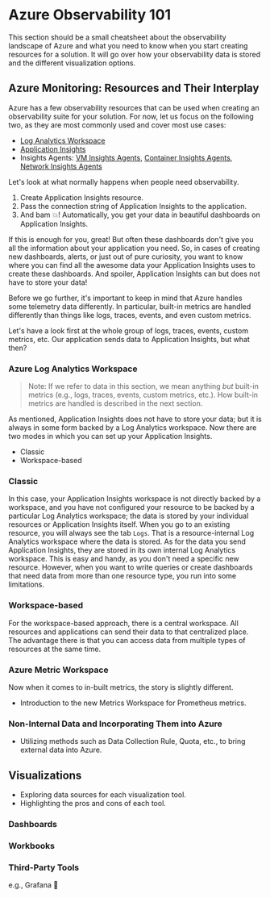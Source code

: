 # Azure Observability 101

<!-- > Goal: Understanding the resources involved, when each setup makes sense, and having key information on when to choose the appropriate visualization tool.-->

This section should be a small cheatsheet about the observability landscape of Azure and what you need to know when you start creating resources for a solution. It will go over how your observability data is stored and the different visualization options.

## Azure Monitoring: Resources and Their Interplay

<!-- - Main components: Data storage (Log Analytics workspace, Metrics workspaces), App Insights, Visualization (refer to Azure docs for details).
- Overlap between these components, e.g., App Insights vs Log Analytics workspace. -->

<!-- ## Data Storage

 - Differentiating between Metrics-based and Logs-based telemetry in Azure. -->

Azure has a few observability resources that can be used when creating an observability suite for your solution. For now, let us focus on the following two, as they are most commonly used and cover most use cases:

- [Log Analytics Workspace](https://learn.microsoft.com/en-us/azure/azure-monitor/logs/log-analytics-workspace-overview)
- [Application Insights](https://learn.microsoft.com/en-us/azure/azure-monitor/app/app-insights-overview)
- Insights Agents: [VM Insights Agents](https://learn.microsoft.com/en-us/azure/azure-monitor/vm/vminsights-overview), [Container Insights Agents](https://learn.microsoft.com/en-us/azure/azure-monitor/containers/container-insights-overview), [Network Insights Agents](https://learn.microsoft.com/en-us/azure/network-watcher/network-insights-overview)

Let's look at what normally happens when people need observability.

1. Create Application Insights resource.
2. Pass the connection string of Application Insights to the application.
3. And bam 💥! Automatically, you get your data in beautiful dashboards on Application Insights.

If this is enough for you, great! But often these dashboards don't give you all the information about your application you need. So, in cases of creating new dashboards, alerts, or just out of pure curiosity, you want to know where you can find all the awesome data your Application Insights uses to create these dashboards.
And spoiler, Application Insights can but does not have to store your data!

Before we go further, it's important to keep in mind that Azure handles some telemetry data differently. In particular, built-in metrics are handled differently than things like logs, traces, events, and even custom metrics.

Let's have a look first at the whole group of logs, traces, events, custom metrics, etc.
Our application sends data to Application Insights, but what then?

### Azure Log Analytics Workspace

<!--
- Understanding Log Analytics workspace-backed resources and their effective utilization. For example, telemetry data of non-workspace-backed resources can only be used within the scope of the same resource.
- Comparing a centralized workspace vs. individual (in-built) ones. -->

> Note: If we refer to data in this section, we mean anything _but_ built-in metrics (e.g., logs, traces, events, custom metrics, etc.). How built-in metrics are handled is described in the next section.

As mentioned, Application Insights does not have to store your data; but it is always in some form backed by a Log Analytics workspace. Now there are two modes in which you can set up your Application Insights.

- Classic
- Workspace-based

### Classic

In this case, your Application Insights workspace is not directly backed by a workspace, and you have not configured your resource to be backed by a particular Log Analytics workspace; the data is stored by your individual resources or Application Insights itself. When you go to an existing resource, you will always see the tab `Logs`. That is a resource-internal Log Analytics workspace where the data is stored. As for the data you send Application Insights, they are stored in its own internal Log Analytics workspace.
This is easy and handy, as you don't need a specific new resource. However, when you want to write queries or create dashboards that need data from more than one resource type, you run into some limitations.

### Workspace-based

For the workspace-based approach, there is a central workspace. All resources and applications can send their data to that centralized place. The advantage there is that you can access data from multiple types of resources at the same time.

### Azure Metric Workspace

Now when it comes to in-built metrics, the story is slightly different.

- Introduction to the new Metrics Workspace for Prometheus metrics.

### Non-Internal Data and Incorporating Them into Azure

- Utilizing methods such as Data Collection Rule, Quota, etc., to bring external data into Azure.

## Visualizations

- Exploring data sources for each visualization tool.
- Highlighting the pros and cons of each tool.

### Dashboards

### Workbooks

### Third-Party Tools

e.g., Grafana 🚀